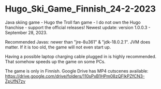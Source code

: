 # Hugo_Ski_Game_Finnish_24-2-2023
Java skiing game - Hugo the Troll fan game - I do not own the Hugo franchise - support the official releases! 
Newest update: version 1.0.0.3 - September 28, 2023. 

Recommended Javas: newer than "jre-8u361" & "jdk-18.0.2.1". JVM does matter. If it is too old, the game will not even start up.

Having a possible laptop charging cable plugged in is highly recommended. That somehow speeds up the game on some PCs.

The game is only in Finnish. Google Drive has MP4 cutscenes available: 
https://drive.google.com/drive/folders/110sPxB1HPm08zQFlkPZfCN3-ZpUfN7zv 
